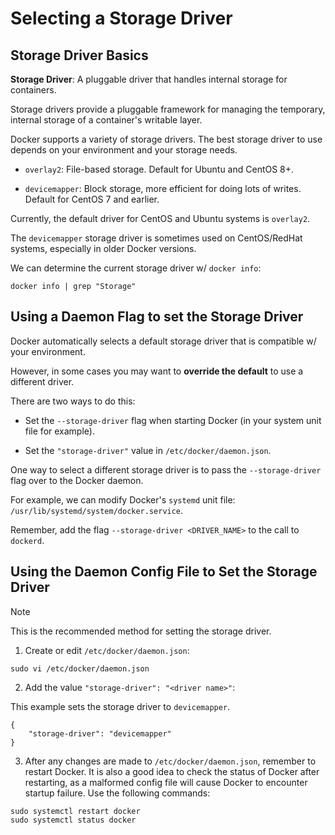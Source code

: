 # Selecting a Storage Driver

## Storage Driver Basics

**Storage Driver**: A pluggable driver that handles internal storage for containers.

Storage drivers provide a pluggable framework for managing the temporary, internal storage of a container's writable layer.

Docker supports a variety of storage drivers. The best storage driver to use depends on your environment and your storage needs.

* `overlay2`: File-based storage. Default for Ubuntu and CentOS 8+.

* `devicemapper`: Block storage, more efficient for doing lots of writes. Default for CentOS 7 and earlier.

Currently, the default driver for CentOS and Ubuntu systems is `overlay2`.

The `devicemapper` storage driver is sometimes used on CentOS/RedHat systems, especially in older Docker versions.

We can determine the current storage driver w/ `docker info`:

```
docker info | grep "Storage"
```

## Using a Daemon Flag to set the Storage Driver

Docker automatically selects a default storage driver that is compatible w/ your environment.

However, in some cases you may want to **override the default** to use a different driver.

There are two ways to do this:

* Set the `--storage-driver` flag when starting Docker (in your system unit file for example).

* Set the `"storage-driver"` value in `/etc/docker/daemon.json`.

One way to select a different storage driver is to pass the `--storage-driver` flag over to the Docker daemon.

For example, we can modify Docker's `systemd` unit file: `/usr/lib/systemd/system/docker.service`.

Remember, add the flag `--storage-driver <DRIVER_NAME>` to the call to `dockerd`.

## Using the Daemon Config File to Set the Storage Driver

> [!NOTE]
>
> This is the recommended method for setting the storage driver.

1. Create or edit `/etc/docker/daemon.json`:

```
sudo vi /etc/docker/daemon.json
```

2. Add the value `"storage-driver": "<driver name>"`:

This example sets the storage driver to `devicemapper`.

```
{
    "storage-driver": "devicemapper"
}
```

3. After any changes are made to `/etc/docker/daemon.json`, remember to restart Docker. It is also a good idea to check the status of Docker after restarting, as a malformed config file will cause Docker to encounter startup failure. Use the following commands:

```
sudo systemctl restart docker
sudo systemctl status docker
```
